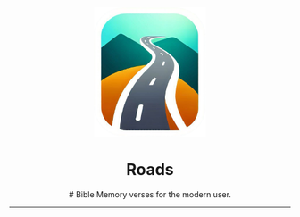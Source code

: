 
<div align="center">
<p align="center">
  <img src="docs/roads.png" width="200"/>
</p>
<h1 align="center">Roads</h1>
# Bible Memory verses for the modern user.

---

</div>


